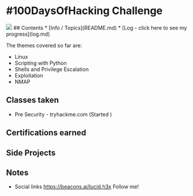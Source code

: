 # #100DaysOfHacking Challenge
<img src="https://freerangestock.com/sample/39267/digital-malware-concept--black-widow-spider-in-the-crosshairs.jpg">
## Contents
* [Info / Topics](README.md)
* [Log - click here to see my progress](log.md)

The themes covered so far are:

* Linux
* Scripting with Python
* Shells and Privilege Escalation
* Exploitation
* NMAP

## Classes taken 

* Pre Security - tryhackme.com (Started )

## Certifications earned

## Side Projects

## Notes

* Social links https://beacons.ai/lucid.h3x Follow me!

